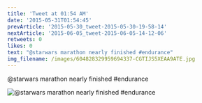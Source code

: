 ```yaml
---
title: 'Tweet at 01:54 AM'
date: '2015-05-31T01:54:45'
prevArticle: '2015-05-30_tweet-2015-05-30-19-58-14'
nextArticle: '2015-06-05_tweet-2015-06-05-14-12-06'
retweets: 0
likes: 0
text: "@starwars marathon nearly finished #endurance"
img_filename: /images/604828329959694337-CGTIJS5XEAA9ATE.jpg
---
```

@starwars marathon nearly finished #endurance

![@starwars marathon nearly finished #endurance](/images/604828329959694337-CGTIJS5XEAA9ATE.jpg "@starwars marathon nearly finished #endurance")